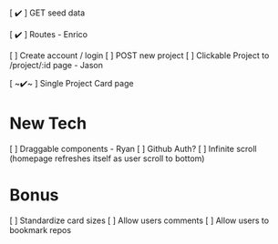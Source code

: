 [ ✔️ ] GET seed data

[ ✔️ ] Routes - Enrico

[ ] Create account / login
[ ] POST new project
[ ] Clickable Project to /project/:id page - Jason

[ ~✔️~ ] Single Project Card page

# New Tech
[ ] Draggable components - Ryan
[ ] Github Auth?
[ ] Infinite scroll (homepage refreshes itself as user scroll to bottom)


# Bonus
[ ] Standardize card sizes
[ ] Allow users comments
[ ] Allow users to bookmark repos